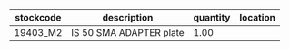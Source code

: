 |stockcode|description|quantity|location|
|---------|-----------|--------|--------|
|19403_M2|IS 50 SMA ADAPTER plate|1.00||
